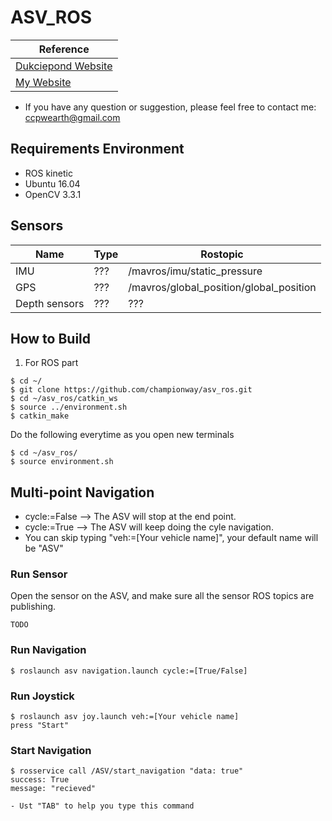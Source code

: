 # ASV_ROS


|Reference|
|---------|
|[Dukciepond Website](https://robotx-nctu.github.io/duckiepond)|
|[My Website](https://championway.github.io)|

- If you have any question or suggestion, please feel free to contact me:
ccpwearth@gmail.com

## Requirements Environment

- ROS kinetic
- Ubuntu 16.04
- OpenCV 3.3.1

## Sensors

|Name | Type | Rostopic |
|-------		|--------	|--------	|
|IMU		|???		|/mavros/imu/static_pressure		|
|GPS			|???		|/mavros/global_position/global_position	|
|Depth sensors	|???		|???		|

## How to Build
1. For ROS part
```
$ cd ~/
$ git clone https://github.com/championway/asv_ros.git
$ cd ~/asv_ros/catkin_ws
$ source ../environment.sh
$ catkin_make
```

Do the following everytime as you open new terminals
```
$ cd ~/asv_ros/
$ source environment.sh
```

## Multi-point Navigation
- cycle:=False --> The ASV will stop at the end point.
- cycle:=True --> The ASV will keep doing the cyle navigation.
- You can skip typing "veh:=[Your vehicle name]", your default name will be "ASV"

### Run Sensor
Open the sensor on the ASV, and make sure all the sensor ROS topics are publishing.
```
TODO
```

### Run Navigation
```
$ roslaunch asv navigation.launch cycle:=[True/False]
```

### Run Joystick
```
$ roslaunch asv joy.launch veh:=[Your vehicle name]
press "Start"
```
### Start Navigation
```
$ rosservice call /ASV/start_navigation "data: true" 
success: True
message: "recieved"

- Ust "TAB" to help you type this command
```